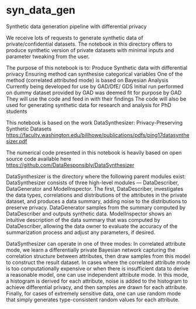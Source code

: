 # syn_data_gen
Synthetic data generation pipeline with differential privacy 



We receive lots of requests to generate synthetic data of private/confidential datasets.
The notebook in this directory offers to produce synthetic version of private datasets with
minimal inputs and parameter tweaking from the user.

The purpose of this notebook is to:
Produce Synthetic data  with differential privacy
Ensuring method can synthesise categorical variables
One of the method (correlated attributed mode) is based on Bayesian Analysis
Currently being developed for use by GAD/DfE/ GDS
Initial run performed on dummy dataset provided by GAD was deemed fit for purpose by GAD
They will use the code and feed in with their findings
The code will also be used for generating synthetic data for research and analysis for PhD students

This notebook is based on the work DataSynthesizer: Privacy-Preserving Synthetic Datasets
https://faculty.washington.edu/billhowe/publications/pdfs/ping17datasynthesizer.pdf

The numerical code presented in this notebook is heavily based on open source code available here 
https://github.com/DataResponsibly/DataSynthesizer

DataSynthesizer is the directory where the following parent modules exist:
DataSynthesizer consists of three high-level modules — DataDescriber, 
DataGenerator and ModelInspector. The first, DataDescriber, investigates
the data types, correlations and distributions of the attributes in the 
private dataset, and produces a data summary, adding noise to the distributions
to preserve privacy. DataGenerator samples from the summary computed by 
DataDescriber and outputs synthetic data. ModelInspector shows an intuitive 
description of the data summary that was computed by DataDescriber, 
allowing the data owner to evaluate the accuracy of the summarization
process and adjust any parameters, if desired.

DataSynthesizer can operate in one of three modes:
In correlated attribute mode, we learn a differentially
private Bayesian network capturing the correlation structure
between attributes, then draw samples from this model to
construct the result dataset. In cases where the correlated 
attribute mode is too computationally expensive or when there
is insufficient data to derive a reasonable model, one can use
independent attribute mode. In this mode, a histogram is derived
for each attribute, noise is added to the histogram to achieve
differential privacy, and then samples are drawn for each attribute.
Finally, for cases of extremely sensitive data, one can use random 
mode that simply generates type-consistent random values for each attribute.
